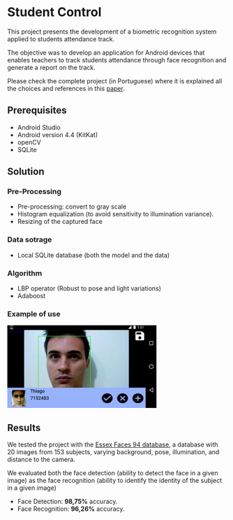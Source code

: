 
# Student Control

This project presents the development of a biometric recognition system applied to students attendance track. 

The objective was to develop an application for Android devices that enables teachers to track students attendance through face recognition and generate a report on the track.

Please check the complete project (in Portuguese) where it is explained all the choices and references in this [paper](http://www.tcc.sc.usp.br/tce/disponiveis/18/180450/tce-11012017-172542/?&lang=br).


## Prerequisites
- Android Studio
- Android version 4.4 (KitKat)
- openCV
- SQLite


## Solution

### Pre-Processing
- Pre-processing: convert to gray scale
- Histogram equalization (to avoid sensitivity to illumination variance).
- Resizing of the captured face

### Data sotrage
- Local SQLite database (both the model and the data)

### Algorithm
- LBP operator (Robust to pose and light variations)
- Adaboost

### Example of use

<img src="Resources/App-Image.jpg">

## Results
We tested the project with the [Essex Faces 94 database](https://cswww.essex.ac.uk/mv/allfaces/faces94.html), a database with 20 images from 153 subjects,
varying background, pose, illumination, and distance to the camera.

We evaluated both the face detection (ability to detect the face in a given image) as the face recognition (ability to identify the identity of the subject in a given image)

- Face Detection: **98,75%** accuracy.
- Face Recognition: **96,26%** accuracy.